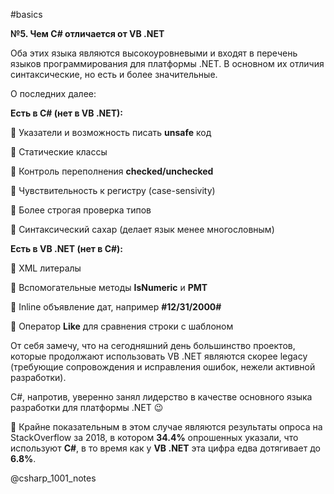 #basics

**№5. Чем C# отличается от VB .NET**

Оба этих языка являются высокоуровневыми и входят в перечень языков программирования для платформы .NET. В основном их отличия синтаксические, но есть и более значительные. 

О последних далее:

**Есть в C# (нет в VB .NET):**

🔶 Указатели и возможность писать **unsafe** код

🔶 Статические классы

🔶 Контроль переполнения **checked/unchecked**

🔶 Чувствительность к регистру (case-sensivity)

🔶 Более строгая проверка типов

🔶 Синтаксический сахар (делает язык менее многословным)

**Есть в VB .NET (нет в C#):**

🔶 XML литералы

🔶 Вспомогательные методы **IsNumeric** и **PMT**

🔶 Inline объявление дат, например **#12/31/2000#**

🔶 Оператор **Like** для сравнения строки с шаблоном

От себя замечу, что на сегодняшний день большинство проектов, которые продолжают использовать VB .NET являются скорее legacy (требующие сопровождения и исправления ошибок, нежели активной разработки). 

C#, напротив, уверенно занял лидерство в качестве основного языка разработки для платформы .NET 😉

💬 Крайне показательным в этом случае являются результаты опроса на StackOverflow за 2018, в котором **34.4%** опрошенных указали, что используют **C#**, в то время как у **VB .NET** эта цифра едва дотягивает до **6.8%**.

@csharp_1001_notes